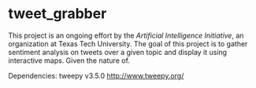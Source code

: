 # tweet_grabber
This project is an ongoing effort by the *Artificial Intelligence Initiative*, an organization at Texas Tech University.
The goal of this project is to gather sentiment analysis on tweets over a given topic and display it using interactive maps. Given the nature of.


Dependencies: tweepy v3.5.0 http://www.tweepy.org/